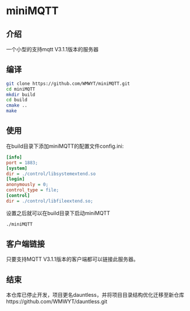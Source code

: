 # miniMQTT

## 介绍

一个小型的支持mqtt V3.1.1版本的服务器

## 编译

``` bash
git clone https://github.com/WMWYT/miniMQTT.git
cd miniMQTT
mkdir build
cd build
cmake ..
make
```

## 使用

在build目录下添加miniMQTT的配置文件config.ini:

``` ini
[info]
port = 1883;
[system]
dir = ./control/libsystemextend.so
[login]
anonymously = 0;
control_type = file;
[control]
dir = ./control/libfileextend.so;
```

设置之后就可以在build目录下启动miniMQTT

```bash
./miniMQTT
```

## 客户端链接

只要支持MQTT V3.1.1版本的客户端都可以链接此服务器。

## 结束

本仓库已停止开发，项目更名dauntless，并将项目目录结构优化迁移至新仓库https://github.com/WMWYT/dauntless.git
